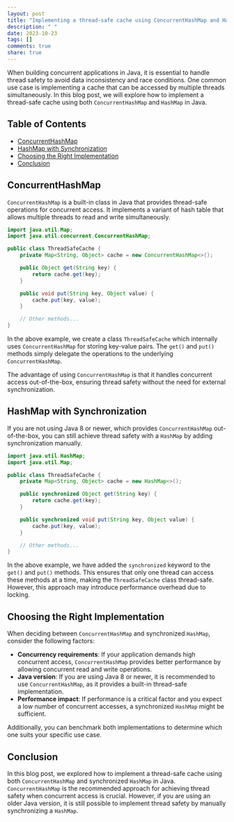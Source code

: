 ```yaml
---
layout: post
title: "Implementing a thread-safe cache using ConcurrentHashMap and HashMap in Java"
description: " "
date: 2023-10-23
tags: []
comments: true
share: true
---
```


When building concurrent applications in Java, it is essential to handle thread safety to avoid data inconsistency and race conditions. One common use case is implementing a cache that can be accessed by multiple threads simultaneously. In this blog post, we will explore how to implement a thread-safe cache using both `ConcurrentHashMap` and `HashMap` in Java.

## Table of Contents
- [ConcurrentHashMap](#concurrenthashmap)
- [HashMap with Synchronization](#hashmap-with-synchronization)
- [Choosing the Right Implementation](#choosing-the-right-implementation)
- [Conclusion](#conclusion)

## ConcurrentHashMap

`ConcurrentHashMap` is a built-in class in Java that provides thread-safe operations for concurrent access. It implements a variant of hash table that allows multiple threads to read and write simultaneously.

```java
import java.util.Map;
import java.util.concurrent.ConcurrentHashMap;

public class ThreadSafeCache {
    private Map<String, Object> cache = new ConcurrentHashMap<>();

    public Object get(String key) {
        return cache.get(key);
    }

    public void put(String key, Object value) {
        cache.put(key, value);
    }

    // Other methods...
}
```

In the above example, we create a class `ThreadSafeCache` which internally uses `ConcurrentHashMap` for storing key-value pairs. The `get()` and `put()` methods simply delegate the operations to the underlying `ConcurrentHashMap`.

The advantage of using `ConcurrentHashMap` is that it handles concurrent access out-of-the-box, ensuring thread safety without the need for external synchronization.

## HashMap with Synchronization

If you are not using Java 8 or newer, which provides `ConcurrentHashMap` out-of-the-box, you can still achieve thread safety with a `HashMap` by adding synchronization manually.

```java
import java.util.HashMap;
import java.util.Map;

public class ThreadSafeCache {
    private Map<String, Object> cache = new HashMap<>();

    public synchronized Object get(String key) {
        return cache.get(key);
    }

    public synchronized void put(String key, Object value) {
        cache.put(key, value);
    }

    // Other methods...
}
```

In the above example, we have added the `synchronized` keyword to the `get()` and `put()` methods. This ensures that only one thread can access these methods at a time, making the `ThreadSafeCache` class thread-safe. However, this approach may introduce performance overhead due to locking.

## Choosing the Right Implementation

When deciding between `ConcurrentHashMap` and synchronized `HashMap`, consider the following factors:

- **Concurrency requirements**: If your application demands high concurrent access, `ConcurrentHashMap` provides better performance by allowing concurrent read and write operations.
- **Java version**: If you are using Java 8 or newer, it is recommended to use `ConcurrentHashMap`, as it provides a built-in thread-safe implementation.
- **Performance impact**: If performance is a critical factor and you expect a low number of concurrent accesses, a synchronized `HashMap` might be sufficient.

Additionally, you can benchmark both implementations to determine which one suits your specific use case.

## Conclusion

In this blog post, we explored how to implement a thread-safe cache using both `ConcurrentHashMap` and synchronized `HashMap` in Java. `ConcurrentHashMap` is the recommended approach for achieving thread safety when concurrent access is crucial. However, if you are using an older Java version, it is still possible to implement thread safety by manually synchronizing a `HashMap`.
